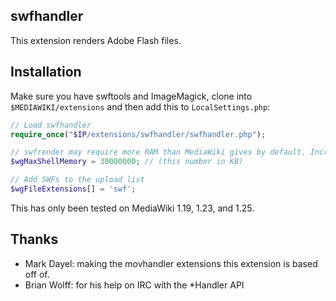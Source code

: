 ## swfhandler

This extension renders Adobe Flash files.

## Installation

Make sure you have swftools and ImageMagick, clone into `$MEDIAWIKI/extensions`
and then add this to `LocalSettings.php`:

```php
// Load swfhandler
require_once("$IP/extensions/swfhandler/swfhandler.php");

// swfrender may require more RAM than MediaWiki gives by default. Increase as needed.
$wgMaxShellMemory = 30000000; // (this number in KB)

// Add SWFs to the upload list
$wgFileExtensions[] = 'swf';
```
This has only been tested on MediaWiki 1.19, 1.23, and 1.25.

## Thanks

* Mark Dayel: making the movhandler extensions this extension is based off of.
* Brian Wolff: for his help on IRC with the \*Handler API
